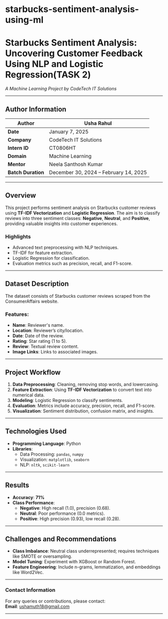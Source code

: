 # starbucks-sentiment-analysis-using-ml
# Starbucks Sentiment Analysis: Uncovering Customer Feedback Using NLP and Logistic Regression(TASK 2)

 
*A Machine Learning Project by CodeTech IT Solutions*

---

## **Author Information**  
| **Author**        | **Usha Rahul**              |  
|--------------------|-----------------------------|  
| **Date**          | January 7, 2025            |  
| **Company**       | CodeTech IT Solutions      |  
| **Intern ID**     | CT0806HT                   |  
| **Domain**        | Machine Learning           |  
| **Mentor**        | Neela Santhosh Kumar       |  
| **Batch Duration**| December 30, 2024 – February 14, 2025 |  

---

## **Overview**  
This project performs sentiment analysis on Starbucks customer reviews using **TF-IDF Vectorization** and **Logistic Regression**. The aim is to classify reviews into three sentiment classes: **Negative**, **Neutral**, and **Positive**, providing valuable insights into customer experiences.  

### **Highlights**  
- Advanced text preprocessing with NLP techniques.  
- TF-IDF for feature extraction.  
- Logistic Regression for classification.  
- Evaluation metrics such as precision, recall, and F1-score.  

---

## **Dataset Description**  
The dataset consists of Starbucks customer reviews scraped from the ConsumerAffairs website.  

### **Features:**  
- **Name**: Reviewer's name.  
- **Location**: Reviewer’s city/location.  
- **Date**: Date of the review.  
- **Rating**: Star rating (1 to 5).  
- **Review**: Textual review content.  
- **Image Links**: Links to associated images.  

---

## **Project Workflow**  
1. **Data Preprocessing**: Cleaning, removing stop words, and lowercasing.  
2. **Feature Extraction**: Using **TF-IDF Vectorization** to convert text into numerical data.  
3. **Modeling**: Logistic Regression to classify sentiments.  
4. **Evaluation**: Metrics include accuracy, precision, recall, and F1-score.  
5. **Visualization**: Sentiment distribution, confusion matrix, and insights.  

---

## **Technologies Used**  
- **Programming Language**: Python  
- **Libraries**:  
  - Data Processing: `pandas`, `numpy`  
  - Visualization: `matplotlib`, `seaborn`  
  - NLP: `nltk`, `scikit-learn`  

---

## **Results**  
- **Accuracy**: **71%**  
- **Class Performance**:  
  - **Negative**: High recall (1.0), precision (0.68).  
  - **Neutral**: Poor performance (0.0 metrics).  
  - **Positive**: High precision (0.93), low recall (0.28).  

---

## **Challenges and Recommendations**  
- **Class Imbalance**: Neutral class underrepresented; requires techniques like SMOTE or oversampling.  
- **Model Tuning**: Experiment with XGBoost or Random Forest.  
- **Feature Engineering**: Include n-grams, lemmatization, and embeddings like Word2Vec.  

---



### **Contact Information**  
For any queries or contributions, please contact:  
**Email**: ushamuth18@gmail.com  

---

